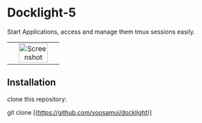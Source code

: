 # Docklight-5
Start Applications, access and manage them tmux sessions easily.

<table>
    <tbody>
        <tr align="center">
            <td>
                <img src="https://user-images.githubusercontent.com/289949/44366875-1a6cee00-a49c-11e8-9322-76e70df0c88b.gif" alt="Screenshot" width="80%" />
            </td>
        </tr>
    </tbody>
</table>

## Installation
clone this repository:

git clone [(https://github.com/yoosamui/docklight)]
